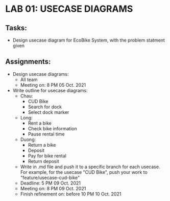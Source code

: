 # LAB 01: USECASE DIAGRAMS
## Tasks:
- Design usecase diagram for EcoBike System, with the problem statment given

## Assignments:
- Design usecase diagrams: 
  - All team
  - Meeting on: 8 PM 05 Oct. 2021
- Write outline for usecase diagrams:
  - Chau: 
    - CUD Bike
    - Search for dock
    - Select dock marker 
  - Long:
    - Rent a bike
    - Check bike information
    - Pause rental time
  - Duong:
    - Return a bike
    - Deposit
    - Pay for bike rental
    - Return deposit
  - Write in .md file and push it to a specific branch for each usecase. For example, for the usecase "CUD Bike", push your work to "feature/usecase-cud-bike"
  - Deadline: 5 PM 09 Oct. 2021
  - Meeting on: 8 PM 09 Oct. 2021
  - Finish refinement on: before 10 PM 10 Oct. 2021
